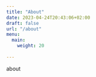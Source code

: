 ```yaml
---
title: "About"
date: 2023-04-24T20:43:06+02:00
draft: false
url: "/about"
menu:
  main:
    weight: 20
   
---
```


about